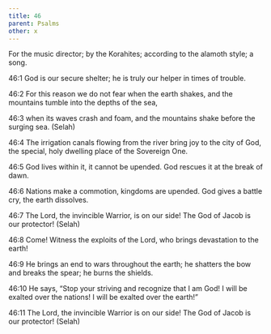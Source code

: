 ```yaml
---
title: 46
parent: Psalms
other: x
---
```



For the music director; by the Korahites; according to the alamoth style; a song.


<a name="46:1">46:1</a> God is our secure shelter;
he is truly our helper in times of trouble.

<a name="46:2">46:2</a> For this reason we do not fear when the earth shakes,
and the mountains tumble into the depths of the sea,

<a name="46:3">46:3</a> when its waves crash and foam,
and the mountains shake before the surging sea. (Selah)

<a name="46:4">46:4</a> The irrigation canals flowing from the river bring joy to the city of God,
the special, holy dwelling place of the Sovereign One.

<a name="46:5">46:5</a> God lives within it, it cannot be upended.
God rescues it at the break of dawn.

<a name="46:6">46:6</a> Nations make a commotion, kingdoms are upended.
God gives a battle cry, the earth dissolves.

<a name="46:7">46:7</a> The Lord, the invincible Warrior, is on our side!
The God of Jacob is our protector! (Selah)

<a name="46:8">46:8</a> Come! Witness the exploits of the Lord,
who brings devastation to the earth!

<a name="46:9">46:9</a> He brings an end to wars throughout the earth;
he shatters the bow and breaks the spear;
he burns the shields.

<a name="46:10">46:10</a> He says, “Stop your striving and recognize that I am God!
I will be exalted over the nations! I will be exalted over the earth!”

<a name="46:11">46:11</a> The Lord, the invincible Warrior is on our side!
The God of Jacob is our protector! (Selah)